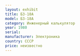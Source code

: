 ```yaml
---
layout: exhibit
title: Б3-18А
model: Б3-18А
category: Инженерный калькулятор
year: 1980
serial:
manufacturer: Электроника
country: СССР
price: неизвестно
---
```


